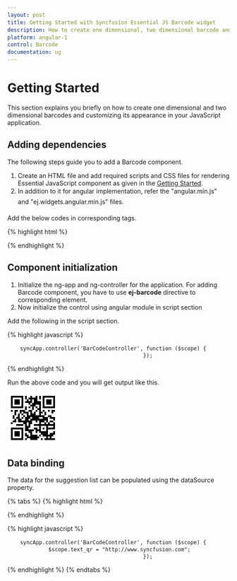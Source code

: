 ```yaml
---
layout: post
title: Getting Started with Syncfusion Essential JS Barcode widget
description: How to create one dimensional, two dimensional barcode and customizing the appearance of it.
platform: angular-1
control: Barcode
documentation: ug
---
```


# Getting Started

This section explains you briefly on how to create one dimensional and two dimensional barcodes and customizing its appearance in your JavaScript application.

## Adding dependencies
The following steps guide you to add a Barcode component.
1.	Create an HTML file and add required scripts and CSS files for rendering Essential JavaScript component as given in the [Getting Started](https://help.syncfusion.com/js/angularjs).
2.	In addition to it for angular implementation, refer the "angular.min.js" and "ej.widgets.angular.min.js" files.

Add the below codes in corresponding tags.

{% highlight html %}

<html ng-app="syncApp">
<head>
    <title>Simple Barcode</title>
    <!-- Add Scripts and CSS for rendering Essential JS components -->
    <link href="css/default-theme/ej.widgets.all.min.css" rel="stylesheet" />
    <script src="scripts/jquery-1.11.3.min.js"></script>
    <script src="scripts/angular.min.js"></script>
    <script src="scripts/ej.web.all.min.js"></script>
    <script src="scripts/ej.widget.angular.min.js"></script>
</head>
<body>
    <div ng-controller="BarcodeCtrl">
        <div id="barcode" ej-barcode e-text="http://www.syncfusion.com">
        </div>
    </div>
</body>
</html>

{% endhighlight %}

## Component initialization

1.	Initialize the ng-app and ng-controller for the application. For adding Barcode component, you have to use **ej-barcode** directive to corresponding element.
2.	Now initialize the control using angular module in script section
 
Add the following in the script section.

{% highlight javascript %}

        syncApp.controller('BarCodeController', function ($scope) {
                                               });

{% endhighlight %}

Run the above code and you will get output like this.

![](getting-started-images\default.png)

## Data binding

The data for the suggestion list can be populated using the dataSource property. 

{% tabs %}
{% highlight html %}

<html ng-app="syncApp">
<head>
    <title>Simple Barcode</title>
    <!-- Add Scripts and CSS for rendering Essential JS components -->
    <link href="css/default-theme/ej.widgets.all.min.css" rel="stylesheet" />
    <script src="scripts/jquery-1.11.3.min.js"></script>
    <script src="scripts/angular.min.js"></script>
    <script src="scripts/ej.web.all.min.js"></script>
    <script src="scripts/ej.widget.angular.min.js"></script>
</head>
<body>
    <div ng-controller="BarcodeCtrl">
        <div id="barcode" ej-barcode e-text="text_qr">
        </div>
    </div>
</body>
</html>

{% endhighlight %}

{% highlight javascript %}

        syncApp.controller('BarCodeController', function ($scope) {
			     $scope.text_qr = "http://www.syncfusion.com";
                                               });

{% endhighlight %}
{% endtabs %}